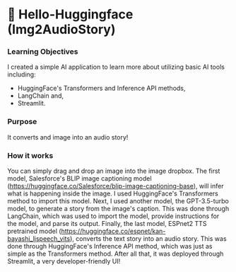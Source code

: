 # 🦆 Hello-Huggingface (Img2AudioStory)
### Learning Objectives
I created a simple AI application to learn more about utilizing basic AI tools including:
- HuggingFace's Transformers and Inference API methods, 
- LangChain and,
- Streamlit.

### Purpose
It converts and image into an audio story!

### How it works
You can simply drag and drop an image into the image dropbox. The first model, Salesforce's BLIP image captioning model 
(https://huggingface.co/Salesforce/blip-image-captioning-base), will infer what is happening inside the image. 
I used HuggingFace's Transformers method to import this model. Next, I used another model, the GPT-3.5-turbo model, 
to generate a story from the image's caption. This was done through LangChain, which was used to import the model, provide
instructions for the model, and parse its output. Finally, the last model, ESPnet2 TTS pretrained model 
(https://huggingface.co/espnet/kan-bayashi_ljspeech_vits), converts the text story into an audio story. This was done through
HuggingFace's Inference API method, which was just as simple as the Transformers method. After all that, it was deployed through
Streamlit, a very developer-friendly UI!
